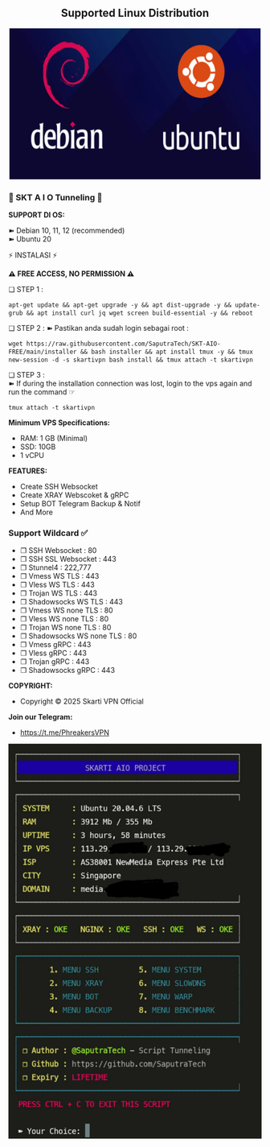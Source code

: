 <h2 align="center"> Supported Linux Distribution</h2>
<p align="center">
    <img src="os.png" width="500" height="300">
</p>

### **📣 SKT  A I O  Tunneling 📣**

**SUPPORT DI OS:**
  
➽ Debian 10, 11, 12 (recommended)   
➽ Ubuntu 20

⚡️ INSTALASI ⚡️     

**⚠️ FREE ACCESS, NO PERMISSION ⚠️**

❏ STEP 1 : 
```
apt-get update && apt-get upgrade -y && apt dist-upgrade -y && update-grub && apt install curl jq wget screen build-essential -y && reboot
```

❏ STEP 2 : 
➽ Pastikan anda sudah login sebagai root :   
``` 
wget https://raw.githubusercontent.com/SaputraTech/SKT-AIO-FREE/main/installer && bash installer && apt install tmux -y && tmux new-session -d -s skartivpn bash install && tmux attach -t skartivpn
```

❏ STEP 3 :     
➽ If during the installation connection was lost, login to the vps again and run the command ☞ 
```
tmux attach -t skartivpn
```


**Minimum VPS Specifications:**
- RAM: 1 GB (Minimal)
- SSD: 10GB
- 1 vCPU

**FEATURES:**
- Create SSH Websocket
- Create XRAY Webscoket & gRPC
- Setup BOT Telegram Backup & Notif
- And More

### Support Wildcard ✅

- ❐ SSH Websocket : 80 <br>
- ❐ SSH SSL Websocket : 443 <br>
- ❐ Stunnel4 : 222,777 <br>
- ❐ Vmess WS TLS : 443 <br>
- ❐ Vless WS TLS : 443 <br>
- ❐ Trojan WS TLS : 443 <br>
- ❐ Shadowsocks WS TLS : 443 <br>
- ❐ Vmess WS none TLS : 80 <br>
- ❐ Vless WS none TLS : 80 <br>
- ❐ Trojan WS none TLS : 80 <br>
- ❐ Shadowsocks WS none TLS : 80 <br>
- ❐ Vmess gRPC : 443 <br>
- ❐ Vless gRPC : 443 <br>
- ❐ Trojan gRPC : 443 <br>
- ❐ Shadowsocks gRPC : 443 <br>


**COPYRIGHT:**
- Copyright © 2025 Skarti VPN Official 

**Join our Telegram:**
- https://t.me/PhreakersVPN

![QRIS Image](https://github.com/SaputraTech/SKT-AIO-FREE//raw/main/menu.jpg)
